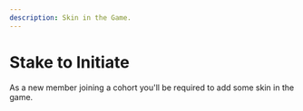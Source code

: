 ```yaml
---
description: Skin in the Game.
---
```


# Stake to Initiate

As a new member joining a cohort you'll be required to add some skin in the game.&#x20;
